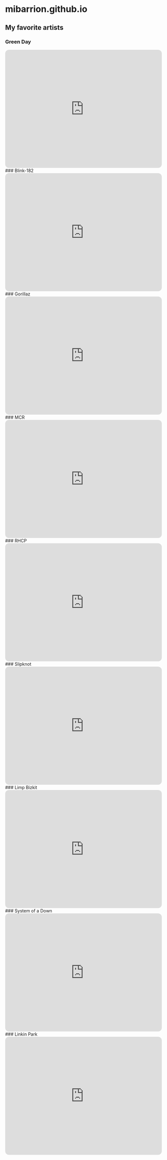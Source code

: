 # mibarrion.github.io


## My favorite artists
### Green Day
<iframe style="border-radius:12px" src="https://open.spotify.com/embed/artist/7oPftvlwr6VrsViSDV7fJY?utm_source=generator" width="100%" height="380" frameBorder="0" allowfullscreen="" allow="autoplay; clipboard-write; encrypted-media; fullscreen; picture-in-picture" loading="lazy"></iframe>
### Blink-182
<iframe style="border-radius:12px" src="https://open.spotify.com/embed/artist/6FBDaR13swtiWwGhX1WQsP?utm_source=generator" width="100%" height="380" frameBorder="0" allowfullscreen="" allow="autoplay; clipboard-write; encrypted-media; fullscreen; picture-in-picture" loading="lazy"></iframe>
### Gorillaz
<iframe style="border-radius:12px" src="https://open.spotify.com/embed/artist/3AA28KZvwAUcZuOKwyblJQ?utm_source=generator" width="100%" height="380" frameBorder="0" allowfullscreen="" allow="autoplay; clipboard-write; encrypted-media; fullscreen; picture-in-picture" loading="lazy"></iframe>
### MCR
<iframe style="border-radius:12px" src="https://open.spotify.com/embed/artist/7FBcuc1gsnv6Y1nwFtNRCb?utm_source=generator" width="100%" height="380" frameBorder="0" allowfullscreen="" allow="autoplay; clipboard-write; encrypted-media; fullscreen; picture-in-picture" loading="lazy"></iframe>
### RHCP
<iframe style="border-radius:12px" src="https://open.spotify.com/embed/artist/0L8ExT028jH3ddEcZwqJJ5?utm_source=generator" width="100%" height="380" frameBorder="0" allowfullscreen="" allow="autoplay; clipboard-write; encrypted-media; fullscreen; picture-in-picture" loading="lazy"></iframe>
### Slipknot
<iframe style="border-radius:12px" src="https://open.spotify.com/embed/artist/05fG473iIaoy82BF1aGhL8?utm_source=generator" width="100%" height="380" frameBorder="0" allowfullscreen="" allow="autoplay; clipboard-write; encrypted-media; fullscreen; picture-in-picture" loading="lazy"></iframe>
### Limp Bizkit
<iframe style="border-radius:12px" src="https://open.spotify.com/embed/artist/165ZgPlLkK7bf5bDoFc6Sb?utm_source=generator" width="100%" height="380" frameBorder="0" allowfullscreen="" allow="autoplay; clipboard-write; encrypted-media; fullscreen; picture-in-picture" loading="lazy"></iframe>
### System of a Down
<iframe style="border-radius:12px" src="https://open.spotify.com/embed/artist/5eAWCfyUhZtHHtBdNk56l1?utm_source=generator" width="100%" height="380" frameBorder="0" allowfullscreen="" allow="autoplay; clipboard-write; encrypted-media; fullscreen; picture-in-picture" loading="lazy"></iframe>
### Linkin Park
<iframe style="border-radius:12px" src="https://open.spotify.com/embed/artist/6XyY86QOPPrYVGvF9ch6wz?utm_source=generator" width="100%" height="380" frameBorder="0" allowfullscreen="" allow="autoplay; clipboard-write; encrypted-media; fullscreen; picture-in-picture" loading="lazy"></iframe>

